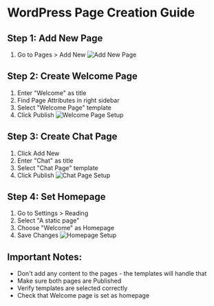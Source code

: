 # WordPress Page Creation Guide

## Step 1: Add New Page
1. Go to Pages > Add New
![Add New Page](https://i.imgur.com/example1.png)

## Step 2: Create Welcome Page
1. Enter "Welcome" as title
2. Find Page Attributes in right sidebar
3. Select "Welcome Page" template
4. Click Publish
![Welcome Page Setup](https://i.imgur.com/example2.png)

## Step 3: Create Chat Page
1. Click Add New
2. Enter "Chat" as title
3. Select "Chat Page" template
4. Click Publish
![Chat Page Setup](https://i.imgur.com/example3.png)

## Step 4: Set Homepage
1. Go to Settings > Reading
2. Select "A static page"
3. Choose "Welcome" as Homepage
4. Save Changes
![Homepage Setup](https://i.imgur.com/example4.png)

## Important Notes:
- Don't add any content to the pages - the templates will handle that
- Make sure both pages are Published
- Verify templates are selected correctly
- Check that Welcome page is set as homepage
